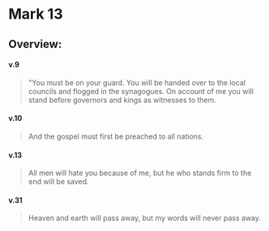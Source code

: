 # Mark 13

## Overview:


#### v.9
>"You must be on your guard. You will be handed over to the local councils and flogged in the synagogues. On account of me you will stand before governors and kings as witnesses to them.

#### v.10
>And the gospel must first be preached to all nations.



#### v.13
>All men will hate you because of me, but he who stands firm to the end will be saved.

#### v.31
>Heaven and earth will pass away, but my words will never pass away.
